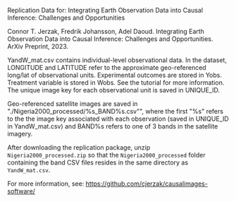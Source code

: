 Replication Data for:  Integrating Earth Observation Data into Causal Inference: Challenges and Opportunities 

Connor T. Jerzak, Fredrik Johansson, Adel Daoud. Integrating Earth Observation Data into Causal Inference: Challenges and Opportunities. ArXiv Preprint, 2023.

YandW_mat.csv contains individual-level observational data. In the dataset, LONGITUDE and LATITUDE refer to the approximate geo-referenced long/lat of observational units.  Experimental outcomes are stored in Yobs. Treatment variable is stored in Wobs. See the tutorial for more information. The unique image key for each observational unit is saved in UNIQUE_ID.

Geo-referenced satellite images are saved in
"./Nigeria2000_processed/%s_BAND%s.csv"", where the first "%s" refers to the the image key associated with each observation (saved in UNIQUE_ID in YandW_mat.csv) and BAND%s refers to one of 3 bands in the satellite imagery.

After downloading the replication package, unzip `Nigeria2000_processed.zip` so
that the `Nigeria2000_processed` folder containing the band CSV files resides in
the same directory as `YandW_mat.csv`.

For more information, see: https://github.com/cjerzak/causalimages-software/

